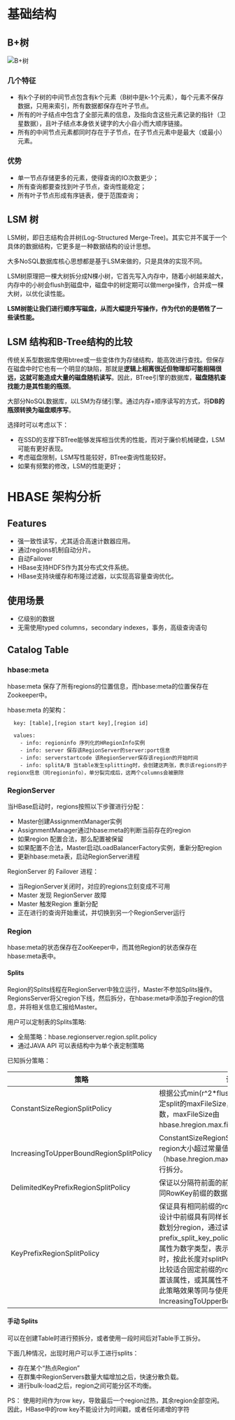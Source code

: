 # 基础结构
## B+树

![B+树](https://github.com/LinQing2017/notes/blob/master/pictures/b_plus_tree.png?raw=true)

### 几个特征

- 有k个子树的中间节点包含有k个元素（B树中是k-1个元素），每个元素不保存数据，只用来索引，所有数据都保存在叶子节点。
- 所有的叶子结点中包含了全部元素的信息，及指向含这些元素记录的指针（卫星数据），且叶子结点本身依关键字的大小自小而大顺序链接。
- 所有的中间节点元素都同时存在于子节点，在子节点元素中是最大（或最小）元素。
  
### 优势

- 单一节点存储更多的元素，使得查询的IO次数更少；
- 所有查询都要查找到叶子节点，查询性能稳定；
- 所有叶子节点形成有序链表，便于范围查询；

## LSM 树
LSM树，即日志结构合并树(Log-Structured Merge-Tree)。其实它并不属于一个具体的数据结构，它更多是一种数据结构的设计思想。

大多NoSQL数据库核心思想都是基于LSM来做的，只是具体的实现不同。

LSM树原理把一棵大树拆分成N棵小树，它首先写入内存中，随着小树越来越大，内存中的小树会flush到磁盘中，磁盘中的树定期可以做merge操作，合并成一棵大树，以优化读性能。

 **LSM树能让我们进行顺序写磁盘，从而大幅提升写操作，作为代价的是牺牲了一些读性能。**

## LSM 结构和B-Tree结构的比较

传统关系型数据库使用btree或一些变体作为存储结构，能高效进行查找。但保存在磁盘中时它也有一个明显的缺陷，那就是**逻辑上相离很近但物理却可能相隔很远，这就可能造成大量的磁盘随机读写**。因此，BTree引擎的数据库，**磁盘随机查找能力是其性能的瓶颈**。

大部分NoSQL数据库，以LSM为存储引擎。通过内存+顺序读写的方式，将**DB的瓶颈转换为磁盘顺序写**。

选择时可以考虑以下：

- 在SSD的支撑下BTree能够发挥相当优秀的性能，而对于廉价机械硬盘，LSM可能有更好表现。
- 考虑磁盘限制，LSM写性能较好，BTree查询性能较好。
- 如果有频繁的修改，LSM的性能更好；

# HBASE 架构分析

## Features

- 强一致性读写，尤其适合高速计数器应用。
- 通过regions机制自动分片。
- 自动Failover
- HBase支持HDFS作为其分布式文件系统。
- HBase支持块缓存和布隆过滤器，以实现高容量查询优化。

## 使用场景

- 亿级别的数据
- 无需使用typed columns，secondary indexes，事务，高级查询语句

## Catalog Table

### hbase:meta

hbase:meta 保存了所有regions的位置信息，而hbase:meta的位置保存在Zookeeper中。

hbase:meta 的架构：

```
  key: [table],[region start key],[region id]
  
  values:
    - info: regioninfo 序列化的HRegionInfo实例
    - info: server 保存该RegionServer的server:port信息
    - info: serverstartcode 该RegionServer保存该region的开始时间
    - info: splitA/B 当table发生splitting时，会创建这两张，表示该regions的子regionx信息（同regioninfo），单分裂完成后，这两个columns会被删除
```

### RegionServer

当HBase启动时，regions按照以下步骤进行分配：

- Master创建AssignmentManager实例
- AssignmentManager通过hbase:meta的判断当前存在的region
- 如果region 配置合法，那么配置被保留
- 如果配置不合法，Master启动LoadBalancerFactory实例，重新分配region
- 更新hbase:meta表，启动RegionServer进程

RegionServer 的 Failover 进程：

- 当RegionServer关闭时，对应的regions立刻变成不可用
- Master 发现 RegionServer 故障
- Master 触发Region 重新分配
- 正在进行的查询开始重试，并切换到另一个RegionServer运行

### Region

hbase:meta的状态保存在ZooKeeper中，而其他Region的状态保存在hbase:meta表中。

#### Splits 

Region的Splits线程在RegionServer中独立运行，Master不参加Splits操作。RegionsServer将父region下线，然后拆分，在hbase:meta中添加子region的信息，并将相关信息汇报给Master。

用户可以定制表的Splits策略:

- 全局策略：hbase.regionserver.region.split.policy
- 通过JAVA API 可以表结构中为单个表定制策略

已知拆分策略：

|策略|说明|
|----|----|
|ConstantSizeRegionSplitPolicy|根据公式min(r^2*flushSize，maxFileSize)确定split的maxFileSize，其中r为在线region个数，maxFileSize由hbase.hregion.max.filesize指定。|
|IncreasingToUpperBoundRegionSplitPolicy|ConstantSizeRegionSplitPolicy，仅仅当region大小超过常量值（hbase.hregion.max.filesize大小）时，才进行拆分。|
|DelimitedKeyPrefixRegionSplitPolicy|保证以分隔符前面的前缀为splitPoint，保证相同RowKey前缀的数据在一个Region中|
|KeyPrefixRegionSplitPolicy|保证具有相同前缀的row在一个region中（要求设计中前缀具有同样长度）。指定rowkey前缀位数划分region，通过读取table的prefix_split_key_policy.prefix_length属性，该属性为数字类型，表示前缀长度，在进行split时，按此长度对splitPoint进行截取。此种策略比较适合固定前缀的rowkey。当table中没有设置该属性，或其属性不为Integer类型时，指定此策略效果等同与使用IncreasingToUpperBoundRegionSplitPolicy。|

#### 手动 Splits

可以在创建Table时进行预拆分，或者使用一段时间后对Table手工拆分。

下面几种情况，出现时用户可以手工进行splits：

- 存在某个“热点Region”
- 在群集中RegionServers数量大幅增加之后，快速分散负载。
- 进行bulk-load之后，region之间可能分区不均衡。

PS： 使用时间作为row key，导致最后一个region过热，其余region全部空闲。因此，HBase中的row key不能设计为时间戳，或者任何递增的字符

